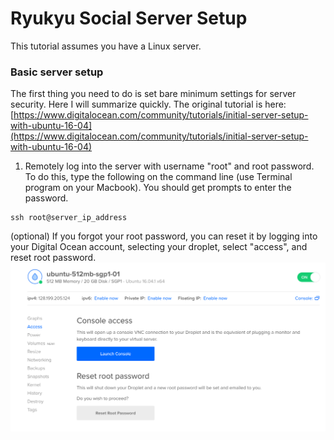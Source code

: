 # Ryukyu Social Server Setup

This tutorial assumes you have a Linux server.

### Basic server setup

The first thing you need to do is set bare minimum settings for server security.  Here I will summarize quickly.  The original tutorial is here: [https://www.digitalocean.com/community/tutorials/initial-server-setup-with-ubuntu-16-04](https://www.digitalocean.com/community/tutorials/initial-server-setup-with-ubuntu-16-04)

1. Remotely log into the server with username "root" and root password.  To do this, type the following on the command line (use Terminal program on your Macbook).  You should get prompts to enter the password.
```
ssh root@server_ip_address
```
(optional) If you forgot your root password, you can reset it by logging into your Digital Ocean account, selecting your droplet, select "access", and reset root password.
<img src="root_pw_reset.png" />
